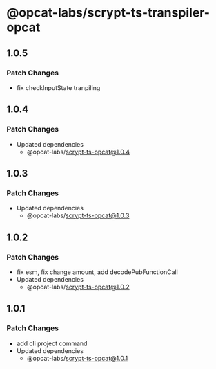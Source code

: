 # @opcat-labs/scrypt-ts-transpiler-opcat

## 1.0.5

### Patch Changes

- fix checkInputState tranpiling

## 1.0.4

### Patch Changes

- Updated dependencies
  - @opcat-labs/scrypt-ts-opcat@1.0.4

## 1.0.3

### Patch Changes

- Updated dependencies
  - @opcat-labs/scrypt-ts-opcat@1.0.3

## 1.0.2

### Patch Changes

- fix esm, fix change amount, add decodePubFunctionCall
- Updated dependencies
  - @opcat-labs/scrypt-ts-opcat@1.0.2

## 1.0.1

### Patch Changes

- add cli project command
- Updated dependencies
  - @opcat-labs/scrypt-ts-opcat@1.0.1
